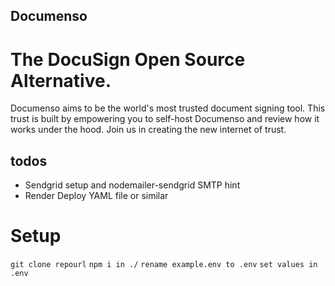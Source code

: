 ## Documenso

# The DocuSign Open Source Alternative.

Documenso aims to be the world's most trusted document signing tool. This trust is built by empowering you to self-host Documenso and review how it works under the hood. Join us in creating the new internet of trust.

## todos

- Sendgrid setup and nodemailer-sendgrid SMTP hint
- Render Deploy YAML file or similar

# Setup

`git clone repourl`
`npm i in ./`
`rename example.env to .env`
`set values in .env`
